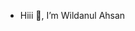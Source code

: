 - Hiii 👋, I’m Wildanul Ahsan

<!---
wildanul12/wildanul12 is a ✨ special ✨ repository because its `README.md` (this file) appears on your GitHub profile.
You can click the Preview link to take a look at your changes.
--->
